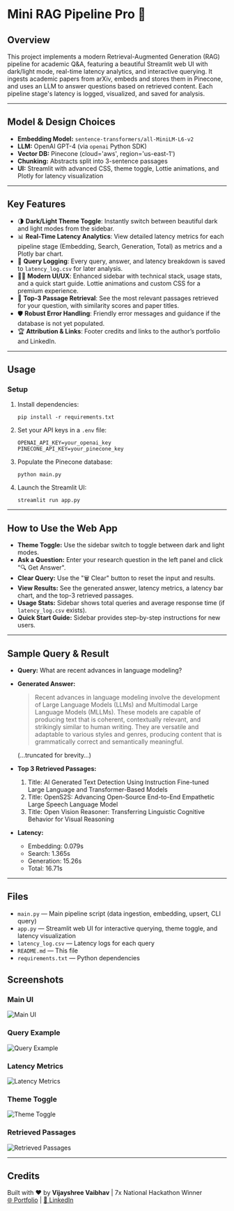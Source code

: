 # Mini RAG Pipeline Pro 🚀

## Overview
This project implements a modern Retrieval-Augmented Generation (RAG) pipeline for academic Q&A, featuring a beautiful Streamlit web UI with dark/light mode, real-time latency analytics, and interactive querying. It ingests academic papers from arXiv, embeds and stores them in Pinecone, and uses an LLM to answer questions based on retrieved content. Each pipeline stage's latency is logged, visualized, and saved for analysis.

---

## Model & Design Choices
- **Embedding Model:** `sentence-transformers/all-MiniLM-L6-v2`
- **LLM:** OpenAI GPT-4 (via `openai` Python SDK)
- **Vector DB:** Pinecone (cloud='aws', region='us-east-1')
- **Chunking:** Abstracts split into 3-sentence passages
- **UI:** Streamlit with advanced CSS, theme toggle, Lottie animations, and Plotly for latency visualization

---

## Key Features
- 🌗 **Dark/Light Theme Toggle**: Instantly switch between beautiful dark and light modes from the sidebar.
- 📊 **Real-Time Latency Analytics**: View detailed latency metrics for each pipeline stage (Embedding, Search, Generation, Total) as metrics and a Plotly bar chart.
- 📝 **Query Logging**: Every query, answer, and latency breakdown is saved to `latency_log.csv` for later analysis.
- 🧑‍💻 **Modern UI/UX**: Enhanced sidebar with technical stack, usage stats, and a quick start guide. Lottie animations and custom CSS for a premium experience.
- 🧠 **Top-3 Passage Retrieval**: See the most relevant passages retrieved for your question, with similarity scores and paper titles.
- 🛡️ **Robust Error Handling**: Friendly error messages and guidance if the database is not yet populated.
- 🏆 **Attribution & Links**: Footer credits and links to the author’s portfolio and LinkedIn.

---

## Usage

### Setup

1. Install dependencies:
   ```
   pip install -r requirements.txt
   ```

2. Set your API keys in a `.env` file:
   ```
   OPENAI_API_KEY=your_openai_key
   PINECONE_API_KEY=your_pinecone_key
   ```

3. Populate the Pinecone database:
   ```
   python main.py
   ```

4. Launch the Streamlit UI:
   ```
   streamlit run app.py
   ```

---

## How to Use the Web App
- **Theme Toggle:** Use the sidebar switch to toggle between dark and light modes.
- **Ask a Question:** Enter your research question in the left panel and click "🔍 Get Answer".
- **Clear Query:** Use the "🗑️ Clear" button to reset the input and results.
- **View Results:** See the generated answer, latency metrics, a latency bar chart, and the top-3 retrieved passages.
- **Usage Stats:** Sidebar shows total queries and average response time (if `latency_log.csv` exists).
- **Quick Start Guide:** Sidebar provides step-by-step instructions for new users.

---

## Sample Query & Result

- **Query:** What are recent advances in language modeling?

- **Generated Answer:**
  > Recent advances in language modeling involve the development of Large Language Models (LLMs) and Multimodal Large Language Models (MLLMs). These models are capable of producing text that is coherent, contextually relevant, and strikingly similar to human writing. They are versatile and adaptable to various styles and genres, producing content that is grammatically correct and semantically meaningful.

  (…truncated for brevity…)

- **Top 3 Retrieved Passages:**
  1. Title: AI Generated Text Detection Using Instruction Fine-tuned Large Language and Transformer-Based Models
  2. Title: OpenS2S: Advancing Open-Source End-to-End Empathetic Large Speech Language Model
  3. Title: Open Vision Reasoner: Transferring Linguistic Cognitive Behavior for Visual Reasoning

- **Latency:**
  - Embedding: 0.079s
  - Search: 1.365s
  - Generation: 15.26s
  - Total: 16.71s

---

## Files
- `main.py` — Main pipeline script (data ingestion, embedding, upsert, CLI query)
- `app.py` — Streamlit web UI for interactive querying, theme toggle, and latency visualization
- `latency_log.csv` — Latency logs for each query
- `README.md` — This file
- `requirements.txt` — Python dependencies



## Screenshots

### Main UI
![Main UI](Screenshots/screenshot1.jpg)

### Query Example
![Query Example](Screenshots/screenshot2.jpg)

### Latency Metrics
![Latency Metrics](Screenshots/screenshot3.jpg)

### Theme Toggle
![Theme Toggle](Screenshots/screenshot4.jpg)

### Retrieved Passages
![Retrieved Passages](Screenshots/screenshot5.jpg)

---



## Credits
Built with ❤️ by **Vijayshree Vaibhav** | 7x National Hackathon Winner  
[🌐 Portfolio](https://vijayshreepathak.netlify.app/) | [💼 LinkedIn](https://www.linkedin.com/in/vijayshreevaibhav) 
